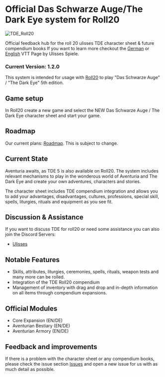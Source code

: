 
# Official Das Schwarze Auge/The Dark Eye system for Roll20
![TDE_Roll20](https://user-images.githubusercontent.com/75448500/133844250-62f177c1-af3a-4f1c-bdc1-114162286011.jpg)

Official feedback hub for the roll 20 ulisses TDE character sheet & future compendium books
If you want to learn more checkout the [German](https://ulisses-spiele.de/virtual-tabletop-dsa-vtt/) or [English](https://ulisses-us.com/ulisses-virtual-tabletops/virtual-tabletop-dsa-vtt/) VTT Page by Ulisses Spiele.


### Current Version: 1.2.0
This system is intended for usage with [Roll20](http://https://roll20.net//) to play "Das Schwarze Auge" / "The Dark Eye" 5th edition.

## Game setup
In Roll20 create a new game and select the NEW Das Schwarze Auge / The Dark Eye character sheet and start your game.

## Roadmap
Our current plans: [Roadmap](https://github.com/Plushtoast/TDE-Roll20-Official/milestones). This is subject to change.


## Current State
Aventuria awaits, as TDE 5 is also available on Roll20.
The system includes relevant mechanisms to play in the wonderous world of Aventuria and The Dark Eye and create your own adventures, characters and stories.

The character sheet includes TDE compendium integration and allows you to add your advantages, disadvantages, cultures, professions, special skill, spells, liturgies, rituals and equipment as you see fit.

## Discussion & Assistance
If you want to discuss TDE for roll20 or need some assistance you can also join the Discord Servers:
* [Ulisses](https://discord.gg/WXu4m8sc)

## Notable Features
* Skills, attributes, liturgies, ceremonies, spells, rituals, weapon tests and many more can be rolled.
* Integration of the TDE Roll20 compendium
* Management of inventory with drag and drop and in-depth information on all items through compendium expansions.

## Official Modules
* Core Expansion (EN/DE)
* Aventurian Bestiary (EN/DE)
* Aventurian Armory (EN/DE)

## Feedback and improvements
If there is a problem with the character sheet or any compendium books, please check the issue section [Issues](https://github.com/Plushtoast/TDE-Roll20-Official/issues) and open a new issue for us with as much detail as possible.
